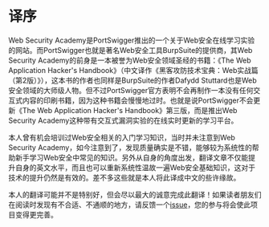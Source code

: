 # 译序

Web Security Academy是PortSwigger推出的一个关于Web安全在线学习实验的网站。而PortSwigger也就是著名Web安全工具BurpSuite的提供商，其Web Security Academy的前身是一本被誉为Web安全领域圣经的书籍：《The Web Application Hacker's Handbook》（中文译作《黑客攻防技术宝典：Web实战篇（第2版）》），这本书的作者也同样是BurpSuite的作者Dafydd Stuttard也是Web安全领域的大师级人物。但不过PortSwigger官方表明不会再制作一本没有任何交互式内容的印刷书籍，因为这种书籍会慢慢地过时。也就是说PortSwigger不会更新《The Web Application Hacker's Handbook》第三版，而是推出Web Security Academy这种带有交互式漏洞实验的在线实时更新的学习平台。

本人曾有机会培训过Web安全相关的入门学习知识，当时并未注意到Web Security Academy，如今注意到了，发现质量确实是不错，能够较为系统性的帮助新手学习Web安全中常见的知识。另外从自身的角度出发，翻译文章不仅能提升自身的英文水平，而且也可以重新系统性温故一遍Web安全基础知识，这对于技术的提升仍然是有效的。差不多这些就是本人将此译成中文的些许缘故。

本人的翻译可能并不是特别好，但会尽以最大的诚意完成此翻译！如果读者朋友们在阅读时发现有不合适、不通顺的地方，请反馈一个[issue](https://github.com/0xf4n9x/Web_Security_Academy-zh/issues/new)，您的参与将会使此项目变得更完善。
